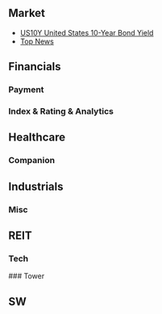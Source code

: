 <script type="text/javascript" src="https://s3.tradingview.com/tv.js"></script>
<script type="text/javascript">
function widget(symbol) {
  new TradingView.widget(
  {
  "height": 610,
  "width": "100%",
  "symbol": symbol,
  "timezone": "Etc/UTC",
  "theme": "light",
  "style": "2",
  "locale": "en",
  "toolbar_bg": "#f1f3f6",
  "enable_publishing": true,
  "withdateranges": true,
  "range": "3M",
  "hide_side_toolbar": false,
  "allow_symbol_change": true,
  "studies": [
    "STD;Bollinger_Bands",
    "STD;MACD",
    "STD;RSI"
  ],
  "show_popup_button": true,
  "popup_width": "1000",
  "popup_height": "950",
  "container_id": symbol,
  "details": true,
  }
  );
}
</script>

## Market

- [US10Y United States 10-Year Bond Yield](https://seekingalpha.com/symbol/US10Y)
- [Top News](https://seekingalpha.com/market-news/top-news)

## Financials

### Payment
   <div id="V"></div>
   <div id="MA"></div>

### Index & Rating & Analytics
   <div id="MCO"></div>
   <div id="MSCI"></div>
   <div id="SPGI"></div>

## Healthcare

### Companion
   <div id="IDXX"></div>
   <div id="ZTS"></div>

## Industrials

### Misc
   <div id="CPRT"></div>
   <div id="HEI"></div>

## REIT

### Tech
   <div id="CSGP"></div>
### Tower
   <div id="AMT"></div>
   <div id="SBAC"></div>

## SW
  <div id="ADSK"></div>
  <div id="VRSN"></div>




<script type="text/javascript">
widget("V")
widget("MA")
widget("VRSN")
widget("ADSK")
widget("ASML")
widget("TSM")
widget("ADI")
widget("TXN")
widget("CSGP")
widget("AMT")
widget("SBAC")
widget("CDNS")
widget("SNPS")
widget("MCO")
widget("MSCI")
widget("SPGI")
widget("HEI")
widget("CPRT")
widget("IDXX")
widget("ZTS")
widget("AMD")
widget("INTC")
widget("NVDA")
widget("QCOM")

</script>
